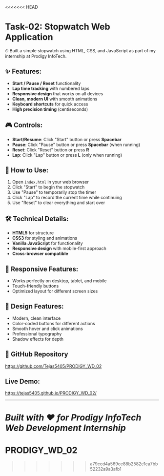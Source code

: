 <<<<<<< HEAD
# Task-02: Stopwatch Web Application

⏱ Built a simple stopwatch using HTML, CSS, and JavaScript as part of my internship at Prodigy InfoTech.

## ✨ Features:

- **Start / Pause / Reset** functionality
- **Lap time tracking** with numbered laps
- **Responsive design** that works on all devices
- **Clean, modern UI** with smooth animations
- **Keyboard shortcuts** for quick access
- **High precision timing** (centiseconds)

## 🎮 Controls:

- **Start/Resume**: Click "Start" button or press **Spacebar**
- **Pause**: Click "Pause" button or press **Spacebar** (when running)
- **Reset**: Click "Reset" button or press **R**
- **Lap**: Click "Lap" button or press **L** (only when running)

## 🚀 How to Use:

1. Open `index.html` in your web browser
2. Click "Start" to begin the stopwatch
3. Use "Pause" to temporarily stop the timer
4. Click "Lap" to record the current time while continuing
5. Use "Reset" to clear everything and start over

## 🛠️ Technical Details:

- **HTML5** for structure
- **CSS3** for styling and animations
- **Vanilla JavaScript** for functionality
- **Responsive design** with mobile-first approach
- **Cross-browser compatible**

## 📱 Responsive Features:

- Works perfectly on desktop, tablet, and mobile
- Touch-friendly buttons
- Optimized layout for different screen sizes

## 🎨 Design Features:

- Modern, clean interface
- Color-coded buttons for different actions
- Smooth hover and click animations
- Professional typography
- Shadow effects for depth

## 📂 GitHub Repository

https://github.com/Tejas5405/PRODIGY_WD_02

## Live Demo:
https://tejas5405.github.io/PRODIGY_WD_02/



---

_Built with ❤️ for Prodigy InfoTech Web Development Internship_
=======
# PRODIGY_WD_02
>>>>>>> a79ccd4a569ce88b2582e1ca7bb52232a9a3afb1
